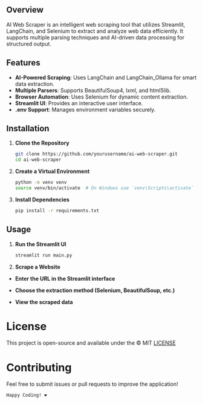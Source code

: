 ## Overview
AI Web Scraper is an intelligent web scraping tool that utilizes Streamlit, LangChain, and Selenium to extract and analyze web data efficiently. It supports multiple parsing techniques and AI-driven data processing for structured output.

## Features
- **AI-Powered Scraping**: Uses LangChain and LangChain_Ollama for smart data extraction.
- **Multiple Parsers**: Supports BeautifulSoup4, lxml, and html5lib.
- **Browser Automation**: Uses Selenium for dynamic content extraction.
- **Streamlit UI**: Provides an interactive user interface.
- **.env Support**: Manages environment variables securely.

## Installation

1. **Clone the Repository**
   ```sh
   git clone https://github.com/yourusername/ai-web-scraper.git
   cd ai-web-scraper

2. **Create a Virtual Environment**
   ```sh
   python -m venv venv
   source venv/bin/activate  # On Windows use `venv\Scripts\activate`
3. **Install Dependencies**
   ```sh
   pip install -r requirements.txt

## Usage

1. **Run the Streamlit UI**
   ```sh
   streamlit run main.py
2. **Scrape a Website**

- **Enter the URL in the Streamlit interface**

- **Choose the extraction method (Selenium, BeautifulSoup, etc.)**

- **View the scraped data**

# License

This project is open-source and available under the  &copy; MIT [LICENSE](LICENSE.md)

# Contributing

Feel free to submit issues or pull requests to improve the application!

`Happy Coding! ❤️`
